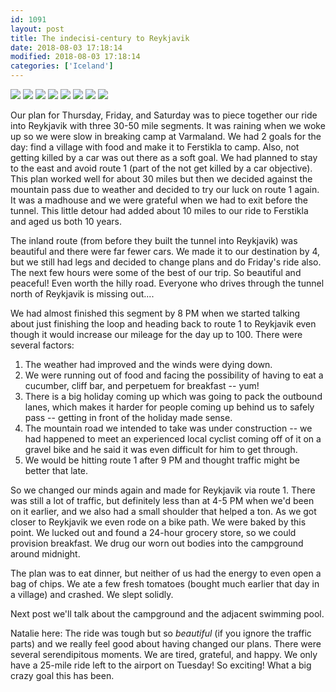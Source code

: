 ```yaml
---
id: 1091
layout: post
title: The indecisi-century to Reykjavik
date: 2018-08-03 17:18:14
modified: 2018-08-03 17:18:14
categories: ['Iceland']
---
```


![](https://whitingpt.files.wordpress.com/2018/08/img_20180803_164108_1148025578568870517666.jpg)
![](https://whitingpt.files.wordpress.com/2018/08/img_20180802_1315573810144696802697173.jpg)
![](https://whitingpt.files.wordpress.com/2018/08/img_20180802_17294626962834663485492162.jpg)
![](https://whitingpt.files.wordpress.com/2018/08/img_20180802_19410328695438822696897612.jpg)
![](https://whitingpt.files.wordpress.com/2018/08/img_20180802_1346175881337507916153046.jpg)
![](https://whitingpt.files.wordpress.com/2018/08/img_20180802_1954231339390218394095005.jpg)
![](https://whitingpt.files.wordpress.com/2018/08/img_20180802_1954196385815110038712503.jpg)
![](https://whitingpt.files.wordpress.com/2018/08/img_20180802_2241172062834662894595741.jpg)

Our plan for Thursday, Friday, and Saturday was to piece together our ride into Reykjavik with three 30-50 mile segments. It was raining when we woke up so we were slow in breaking camp at Varmaland. We had 2 goals for the day: find a village with food and make it to Ferstikla to camp. Also, not getting killed by a car was out there as a soft goal. We had planned to stay to the east and avoid route 1 (part of the not get killed by a car objective). This plan worked well for about 30 miles but then we decided against the mountain pass due to weather and decided to try our luck on route 1 again. It was a madhouse and we were grateful when we had to exit before the tunnel. This little detour had added about 10 miles to our ride to Ferstikla and aged us both 10 years.

The inland route (from before they built the tunnel into Reykjavik) was beautiful and there were far fewer cars. We made it to our destination by 4, but we still had legs and decided to change plans and do Friday's ride also. The next few hours were some of the best of our trip. So beautiful and peaceful! Even worth the hilly road. Everyone who drives through the tunnel north of Reykjavik is missing out....

We had almost finished this segment by 8 PM when we started talking about just finishing the loop and heading back to route 1 to Reykjavik even though it would increase our mileage for the day up to 100. There were several factors:
1. The weather had improved and the winds were dying down.
2. We were running out of food and facing the possibility of having to eat a cucumber, cliff bar, and perpetuem for breakfast -- yum!
3. There is a big holiday coming up which was going to pack the outbound lanes, which makes it harder for people coming up behind us to safely pass -- getting in front of the holiday made sense.
4. The mountain road we intended to take was under construction -- we had happened to meet an experienced local cyclist coming off of it on a gravel bike and he said it was even difficult for him to get through.
5. We would be hitting route 1 after 9 PM and thought traffic might be better that late.


So we changed our minds again and made for Reykjavik via route 1. There was still a lot of traffic, but definitely less than at 4-5 PM when we'd been on it earlier, and we also had a small shoulder that helped a ton. As we got closer to Reykjavik we even rode on a bike path. We were baked by this point. We lucked out and found a 24-hour grocery store, so we could provision breakfast. We drug our worn out bodies into the campground around midnight.

The plan was to eat dinner, but neither of us had the energy to even open a bag of chips. We ate a few fresh tomatoes (bought much earlier that day in a village) and crashed. We slept solidly.

Next post we'll talk about the campground and the adjacent swimming pool.

Natalie here: The ride was tough but so *beautiful* (if you ignore the traffic parts) and we really feel good about having changed our plans. There were several serendipitous moments. We are tired, grateful, and happy. We only have a 25-mile ride left to the airport on Tuesday! So exciting! What a big crazy goal this has been.
